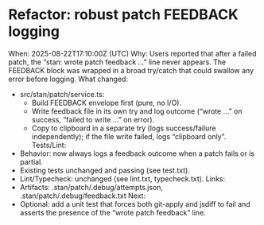 # Refactor: robust patch FEEDBACK logging
When: 2025-08-22T17:10:00Z (UTC)
Why: Users reported that after a failed patch, the “stan: wrote patch feedback …” line never appears. The FEEDBACK block was wrapped in a broad try/catch that could swallow any error before logging.
What changed:
- src/stan/patch/service.ts:
  - Build FEEDBACK envelope first (pure, no I/O).
  - Write feedback file in its own try and log outcome (“wrote …” on success, “failed to write …” on error).
  - Copy to clipboard in a separate try (logs success/failure independently); if the file write failed, logs “clipboard only”.
Tests/Lint:
- Behavior: now always logs a feedback outcome when a patch fails or is partial.
- Existing tests unchanged and passing (see test.txt).
- Lint/Typecheck: unchanged (see lint.txt, typecheck.txt).
Links:
- Artifacts: .stan/patch/.debug/attempts.json, .stan/patch/.debug/feedback.txt
Next:
- Optional: add a unit test that forces both git-apply and jsdiff to fail and asserts the presence of the “wrote patch feedback” line.
